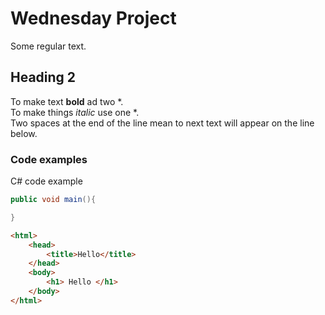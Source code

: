 # Wednesday Project

Some regular text.

## Heading 2
To make text **bold** ad two *.  
To make things *italic* use one *.   
Two spaces at the end of the line mean to next text will appear on the line below. 

### Code examples
C# code example 
```csharp
public void main(){

}
```
```HTML
<html>
    <head>
        <title>Hello</title>
    </head>
    <body>
        <h1> Hello </h1>
    </body>
</html> 
```